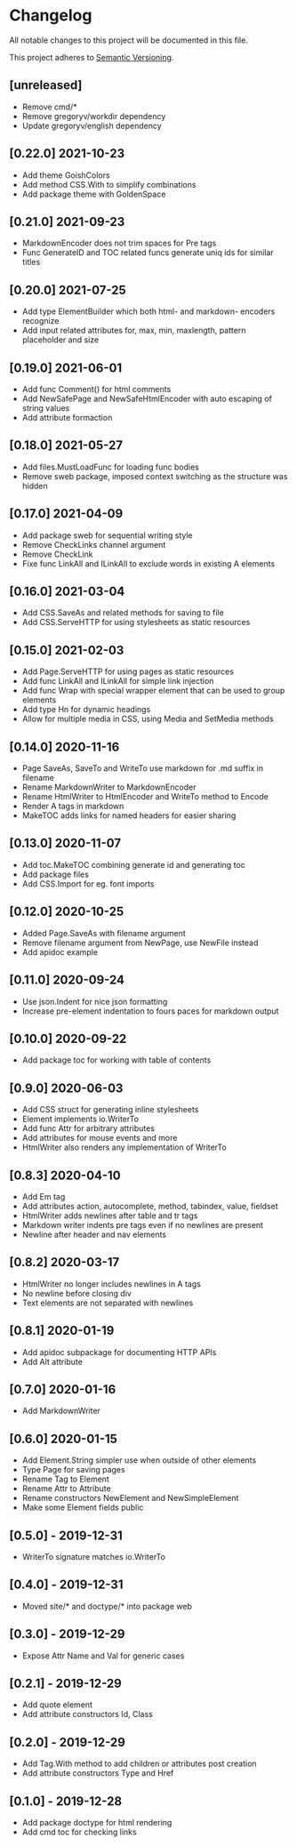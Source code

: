 # Changelog
All notable changes to this project will be documented in this file.

This project adheres to [Semantic Versioning](http://semver.org/spec/v2.0.0.html).

## [unreleased]

- Remove cmd/*
- Remove gregoryv/workdir dependency
- Update gregoryv/english dependency

## [0.22.0] 2021-10-23

- Add theme GoishColors
- Add method CSS.With to simplify combinations
- Add package theme with GoldenSpace

## [0.21.0] 2021-09-23

- MarkdownEncoder does not trim spaces for Pre tags
- Func GenerateID and TOC related funcs generate uniq ids for similar titles

## [0.20.0] 2021-07-25

- Add type ElementBuilder which both html- and markdown- encoders recognize
- Add input related attributes for, max, min, maxlength, pattern
  placeholder and size

## [0.19.0] 2021-06-01

- Add func Comment() for html comments
- Add NewSafePage and NewSafeHtmlEncoder with auto escaping of string values
- Add attribute formaction

## [0.18.0] 2021-05-27

- Add files.MustLoadFunc for loading func bodies
- Remove sweb package, imposed context switching as the structure was hidden

## [0.17.0] 2021-04-09

- Add package sweb for sequential writing style
- Remove CheckLinks channel argument
- Remove CheckLink
- Fixe func LinkAll and ILinkAll to exclude words in existing A elements

## [0.16.0] 2021-03-04

- Add CSS.SaveAs and related methods for saving to file
- Add CSS.ServeHTTP for using stylesheets as static resources

## [0.15.0] 2021-02-03

- Add Page.ServeHTTP for using pages as static resources
- Add func LinkAll and ILinkAll for simple link injection
- Add func Wrap with special wrapper element that can be used to group elements
- Add type Hn for dynamic headings
- Allow for multiple media in CSS, using Media and SetMedia methods

## [0.14.0] 2020-11-16

- Page SaveAs, SaveTo and WriteTo use markdown for .md suffix in filename
- Rename MarkdownWriter to MarkdownEncoder
- Rename HtmlWriter to HtmlEncoder and WriteTo method to Encode
- Render A tags in markdown
- MakeTOC adds links for named headers for easier sharing

## [0.13.0] 2020-11-07

- Add toc.MakeTOC combining generate id and generating toc
- Add package files
- Add CSS.Import for eg. font imports

## [0.12.0] 2020-10-25

- Added Page.SaveAs with filename argument
- Remove filename argument from NewPage, use NewFile instead
- Add apidoc example

## [0.11.0] 2020-09-24

- Use json.Indent for nice json formatting
- Increase pre-element indentation to fours paces for markdown output

## [0.10.0] 2020-09-22

- Add package toc for working with table of contents

## [0.9.0] 2020-06-03

- Add CSS struct for generating inline stylesheets
- Element implements io.WriterTo
- Add func Attr for arbitrary attributes
- Add attributes for mouse events and more
- HtmlWriter also renders any implementation of WriterTo

## [0.8.3] 2020-04-10

- Add Em tag
- Add attributes action, autocomplete, method, tabindex, value, fieldset
- HtmlWriter adds newlines after table and tr tags
- Markdown writer indents pre tags even if no newlines are present
- Newline after header and nav elements

## [0.8.2] 2020-03-17

- HtmlWriter no longer includes newlines in A tags
- No newline before closing div
- Text elements are not separated with newlines

## [0.8.1] 2020-01-19

- Add apidoc subpackage for documenting HTTP APIs
- Add Alt attribute

## [0.7.0] 2020-01-16

- Add MarkdownWriter

## [0.6.0] 2020-01-15

- Add Element.String simpler use when outside of other elements
- Type Page for saving pages
- Rename Tag to Element
- Rename Attr to Attribute
- Rename constructors NewElement and NewSimpleElement
- Make some Element fields public

## [0.5.0] - 2019-12-31

- WriterTo signature matches io.WriterTo

## [0.4.0] - 2019-12-31

- Moved site/* and doctype/* into package web

## [0.3.0] - 2019-12-29

- Expose Attr Name and Val for generic cases

## [0.2.1] - 2019-12-29

- Add quote element
- Add attribute constructors Id, Class

## [0.2.0] - 2019-12-29

- Add Tag.With method to add children or attributes post creation
- Add attribute constructors Type and Href

## [0.1.0] - 2019-12-28

- Add package doctype for html rendering
- Add cmd toc for checking links
